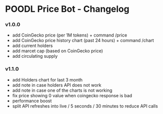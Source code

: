 # POODL Price Bot - Changelog

### v1.0.0
- add CoinGecko price (per 1M tokens) + command /price
- add CoinGecko price history chart (past 24 hours) + command /chart
- add current holders
- add marcet cap (based on CoinGecko price)
- add circulating supply

### v1.1.0
- add Holders chart for last 3 month
- add note in case holders API does not work
- add note in case one of the charts is not working
- fix price showing 0 value when coingecko response is bad
- performance boost
- split API refreshes into live / 5 seconds / 30 minutes to reduce API calls
